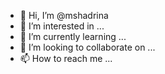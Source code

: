 - 👋 Hi, I’m @mshadrina
- 👀 I’m interested in ...
- 🌱 I’m currently learning ...   
- 💞️ I’m looking to collaborate on ...
- 📫 How to reach me ...

<!---
mshadrina/mshadrina is a ✨ special ✨ repository because its `README.md` (this file) appears on your GitHub profile.
You can click the Preview link to take a look at your changes.
--->

